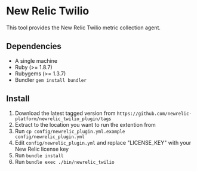 # New Relic Twilio

This tool provides the New Relic Twilio metric collection agent.

## Dependencies
- A single machine
- Ruby (>= 1.8.7)
- Rubygems (>= 1.3.7)
- Bundler `gem install bundler`

## Install
1. Download the latest tagged version from `https://github.com/newrelic-platform/newrelic_twilio_plugin/tags`
2. Extract to the location you want to run the extention from
3. Run `cp config/newrelic_plugin.yml.example config/newrelic_plugin.yml`
4. Edit `config/newrelic_plugin.yml` and replace "LICENSE_KEY" with your New Relic license key
5. Run `bundle install`
6. Run `bundle exec ./bin/newrelic_twilio`
